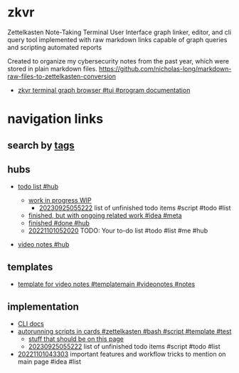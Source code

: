 # zkvr

Zettelkasten Note-Taking Terminal User Interface graph linker, editor, and cli query tool implemented with raw markdown links capable of graph queries and scripting automated reports 

Created to organize my cybersecurity notes from the past year, which were stored in plain markdown files. https://github.com/nicholas-long/markdown-raw-files-to-zettelkasten-conversion

- [zkvr terminal graph browser #tui #program documentation](/zet/20221013021614/README.md)

# navigation links

## search by [tags](/tagindex/)

## hubs

- [todo list #hub](/zet/20221007044552/README.md)
  - [work in progress WIP](/zet/20221008042814/README.md)
    - [20230925055222](/zet/20230925055222/README.md) list of unfinished todo items #script #todo #list
  - [finished, but with ongoing related work #idea #meta](/zet/20221014215609/README.md)
  - [finished #done #hub](/zet/20221009095853/README.md)
  - [20221101052020](/zet/20221101052020/README.md) TODO: Your to-do list #todo #list #me #hub

- [video notes #hub](/zet/20221006213953/README.md)

## templates

- [template for video notes #templatemain #videonotes #notes](/zet/20221031092923/README.md)

## implementation

- [CLI docs](/zet/20221006032546/README.md)
- [autorunning scripts in cards #zettelkasten #bash #script #template #test](/zet/20221008063052/README.md)
  - [stuff that should be on this page](/zet/20221009192000/README.md)
  - [20230925055222](/zet/20230925055222/README.md) list of unfinished todo items #script #todo #list
- [20221101043303](/zet/20221101043303/README.md) important features and workflow tricks to mention on main page #idea #list
